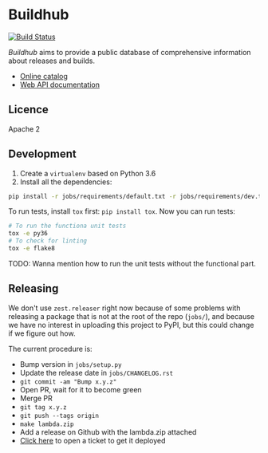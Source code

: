 # Buildhub

[![Build Status](https://travis-ci.org/mozilla-services/buildhub.svg?branch=master)](https://travis-ci.org/mozilla-services/buildhub)

_Buildhub_ aims to provide a public database of comprehensive information about releases and builds.

* [Online catalog](https://mozilla-services.github.io/buildhub/)
* [Web API documentation](https://buildhub.readthedocs.io)

## Licence

Apache 2

## Development

1. Create a `virtualenv` based on Python 3.6
2. Install all the dependencies:

```sh
pip install -r jobs/requirements/default.txt -r jobs/requirements/dev.txt -c jobs/requirements/constraints.txt
```

To run tests, install `tox` first: `pip install tox`. Now you can run tests:

```sh
# To run the functiona unit tests
tox -e py36
# To check for linting
tox -e flake8
```

TODO: Wanna mention how to run the unit tests without the functional part.

## Releasing

We don't use `zest.releaser` right now because of some problems with
releasing a package that is not at the root of the repo (`jobs/`), and
because we have no interest in uploading this project to PyPI, but
this could change if we figure out how.

The current procedure is:

* Bump version in `jobs/setup.py`
* Update the release date in `jobs/CHANGELOG.rst`
* `git commit -am "Bump x.y.z"`
* Open PR, wait for it to become green
* Merge PR
* `git tag x.y.z`
* `git push --tags origin`
* `make lambda.zip`
* Add a release on Github with the lambda.zip attached
* [Click here][bugzilla-link] to open a ticket to get it deployed

[bugzilla-link]: https://bugzilla.mozilla.org/enter_bug.cgi?comment=Could%20you%20please%20update%20the%20lambda%20function%20for%20Buildhub%20with%20the%20following%20one%3F%0D%0A%0D%0A%5BInsert%20a%20short%20description%20of%20the%20changes%20here.%5D%0D%0A%0D%0Ahttps%3A%2F%2Fgithub.com%2Fmozilla-services%2Fbuildhub%2Freleases%2Ftag%2FX.Y.Z%0D%0A%0D%0Ahttps%3A%2F%2Fgithub.com%2Fmozilla-services%2Fbuildhub%2Freleases%2Fdownload%2FX.Y.Z%2Fbuildhub-lambda-X.Y.Z.zip%0D%0A%0D%0AThanks%21&component=Operations%3A%20Storage&product=Cloud%20Services&qa_contact=chartjes%40mozilla.com&short_desc=Please%20deploy%20buildhub%20lambda%20function%20X.Y.Z
